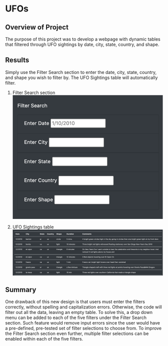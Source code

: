 # UFOs

## Overview of Project
The purpose of this project was to develop a webpage with dynamic tables that filtered through UFO sightings by date, city, state, country, and shape. 

## Results
Simply use the Filter Search section to enter the date, city, state, country, and shape you wish to filter by. The UFO Sightings table will automatically filter.

1. Filter Search section
![](static/images/Filters2.png)

2. UFO Sightings table
![](static/images/Table.png)

## Summary
One drawback of this new design is that users must enter the filters correctly, without spelling and capitalization errors. Otherwise, the code will filter out all the data, leaving an empty table. To solve this, a drop down menu can be added to each of the five filters under the Filter Search section. Such feature would remove input errors since the user would have a pre-defined, pre-tested set of filter selections to choose from. To improve the Filter Search section even further, multiple filter selections can be enabled within each of the five filters. 

